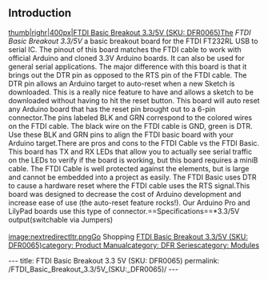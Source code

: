 <h2 id="introduction">Introduction</h2>
<p><a href="image:FTDI Basic Breakout.jpg" title="wikilink">thumb|righr|400px|FTDI Basic Breakout 3.3/5V (SKU: DFR0065)The</a> <em>FTDI Basic Breakout 3.3/5V</em> a basic breakout board for the FTDI FT232RL USB to serial IC. The pinout of this board matches the FTDI cable to work with official Arduino and cloned 3.3V Arduino boards. It can also be used for general serial applications. The major difference with this board is that it brings out the DTR pin as opposed to the RTS pin of the FTDI cable. The DTR pin allows an Arduino target to auto-reset when a new Sketch is downloaded. This is a really nice feature to have and allows a sketch to be downloaded without having to hit the reset button. This board will auto reset any Arduino board that has the reset pin brought out to a 6-pin connector.The pins labeled BLK and GRN correspond to the colored wires on the FTDI cable. The black wire on the FTDI cable is GND, green is DTR. Use these BLK and GRN pins to align the FTDI basic board with your Arduino target.There are pros and cons to the FTDI Cable vs the FTDI Basic. This board has TX and RX LEDs that allow you to actually see serial traffic on the LEDs to verify if the board is working, but this board requires a miniB cable. The FTDI Cable is well protected against the elements, but is large and cannot be embedded into a project as easily. The FTDI Basic uses DTR to cause a hardware reset where the FTDI cable uses the RTS signal.This board was designed to decrease the cost of Arduino development and increase ease of use (the auto-reset feature rocks!). Our Arduino Pro and LilyPad boards use this type of connector.==Specifications==*3.3/5V output(switchable via Jumpers)<br /><br /><a href="image:nextredirectltr.png" title="wikilink">image:nextredirectltr.pngGo</a> Shopping <a href="https://www.dfrobot.com/product-147.html">FTDI Basic Breakout 3.3/5V (SKU: DFR0065)</a><a href="category:_Product_Manual" title="wikilink">category: Product Manual</a><a href="category:_DFR_Series" title="wikilink">category: DFR Series</a><a href="category:_Modules" title="wikilink">category: Modules</a></p>---
title: FTDI Basic Breakout 3.3 5V (SKU: DFR0065)
permalink: /FTDI_Basic_Breakout_3.3/5V_(SKU:_DFR0065)/
---

